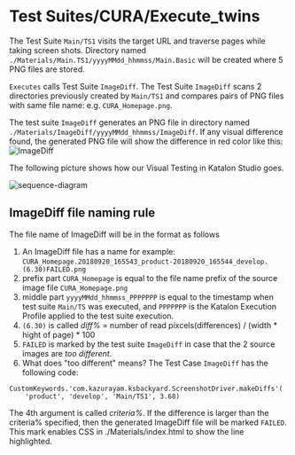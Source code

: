 Test Suites/CURA/Execute_twins
=========


The Test Suite `Main/TS1` visits the target URL and traverse pages while taking screen shots. Directory named  `./Materials/Main.TS1/yyyyMMdd_hhmmss/Main.Basic` will be created where 5 PNG files are stored.

`Executes` calls Test Suite `ImageDiff`. The Test Suite `ImageDiff` scans 2 directories previously created by `Main/TS1` and compares pairs of PNG files with same file name: e.g. `CURA_Homepage.png`.

The test suite `ImageDiff` generates an PNG file in directory named `./Materials/ImageDiff/yyyyMMdd_hhmmss/ImageDiff`. If any visual difference found, the generated PNG file will show the difference in red color like this:
![ImageDiff](docs/images/CURA_Homepage.diff.png)

The following picture shows how our Visual Testing in Katalon Studio goes.

![sequence-diagram](docs/images/sequence-diagram.png)

## ImageDiff file naming rule

The file name of ImageDiff will be in the format as follows

1. An ImageDiff file has a name for example: `CURA_Homepage.20180920_165543_product-20180920_165544_develop.(6.30)FAILED.png`
1. prefix part `CURA_Homepage` is equal to the file name prefix of the source image file `CURA_Homepage.png`
2. middle part `yyyyMMdd_hhmmss_PPPPPPP` is equal to the timestamp when test suite `Main/TS` was executed, and `PPPPPPP` is the Katalon Execution Profile applied to the test suite execution.
3. `(6.30)` is called *diff%* = number of read pixcels(differences) / (width * hight of page) * 100
4. `FAILED` is marked by the test suite `ImageDiff` in case that the 2 source images are *too different*.
5. What does "too different" means? The Test Case `ImageDiff` has the following code:
```
CustomKeywords.'com.kazurayam.ksbackyard.ScreenshotDriver.makeDiffs'(
    'product', 'develop', 'Main/TS1', 3.68)
```
The 4th argument is called *criteria%*. If the difference is larger than the criteria% specified, then the generated ImageDiff file will be marked `FAILED`. This mark enables CSS in ./Materials/index.html to show the line highlighted.
